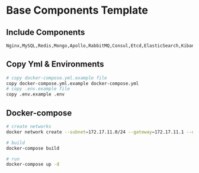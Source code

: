 # Base Components Template

## Include Components
```bash
Nginx,MySQL,Redis,Mongo,Apollo,RabbitMQ,Consul,Etcd,ElasticSearch,Kibana
```

## Copy Yml & Environments
```bash
# copy docker-compose.yml.example file
copy docker-compose.yml.example docker-compose.yml
# copy .env.example file
copy .env.example .env
```

## Docker-compose
```bash
# create networks 
docker network create --subnet=172.17.11.0/24 --gateway=172.17.11.1 --opt "com.docker.network.bridge.name"="back" back

# build
docker-compose build

# run
docker-compose up -d
```

